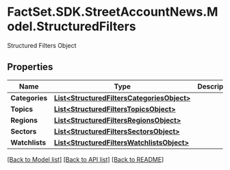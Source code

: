 # FactSet.SDK.StreetAccountNews.Model.StructuredFilters
Structured Filters Object

## Properties

Name | Type | Description | Notes
------------ | ------------- | ------------- | -------------
**Categories** | [**List&lt;StructuredFiltersCategoriesObject&gt;**](StructuredFiltersCategoriesObject.md) |  | [optional] 
**Topics** | [**List&lt;StructuredFiltersTopicsObject&gt;**](StructuredFiltersTopicsObject.md) |  | [optional] 
**Regions** | [**List&lt;StructuredFiltersRegionsObject&gt;**](StructuredFiltersRegionsObject.md) |  | [optional] 
**Sectors** | [**List&lt;StructuredFiltersSectorsObject&gt;**](StructuredFiltersSectorsObject.md) |  | [optional] 
**Watchlists** | [**List&lt;StructuredFiltersWatchlistsObject&gt;**](StructuredFiltersWatchlistsObject.md) |  | [optional] 

[[Back to Model list]](../README.md#documentation-for-models) [[Back to API list]](../README.md#documentation-for-api-endpoints) [[Back to README]](../README.md)

